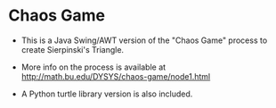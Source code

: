 # Chaos Game

* This is a Java Swing/AWT version of the "Chaos Game" process to create Sierpinski's Triangle. 
* More info on the process is available at http://math.bu.edu/DYSYS/chaos-game/node1.html

* A Python turtle library version is also included.
